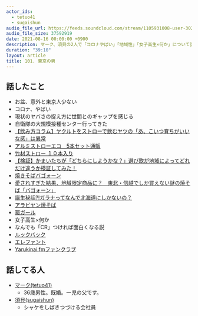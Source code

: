 ```yaml
---
actor_ids:
  - tetuo41
  - sugaishun
audio_file_url: https://feeds.soundcloud.com/stream/1105931008-user-302747142-yarukinai-101-2021-08-16.mp3
audio_file_size: 37592919
date: 2021-08-16 00:00:00 +0900
description: マーク、須貝の2人で「コロナやばい」「地域性」「女子高生×何か」について話しました。
duration: "39:10"
layout: article
title: 101. 東京の男
---
```


## 話したこと
- お盆、意外と東京人少ない
- コロナ、やばい
- 現状のヤバさの捉え方に世間とのギャップを感じる
- 自衛隊の大規模接種センター行ってきた
- [【飲み方コラム】ヤクルトをストローで飲むヤツの「あ、こいつ育ちがいいな感」は異常](https://rocketnews24.com/2017/11/07/977771/)
- [アルミストローエコ　5本セット通販](https://www.nitori-net.jp/ec/product/8914522s/)
- [竹材ストロー １０本入り](https://www.muji.com/jp/ja/store/cmdty/detail/4550344242728)
- [【検証】かまいたちが「どちらにしようかな？」選び歌が地域によってどれだけ違うか検証してみた！](https://www.youtube.com/watch?v=2PRCXVnAKBI)
- [焼きそばバゴォーン](https://www.maruchan.co.jp/cupyakisoba/detail02.html)
- [愛されすぎた結果、地域限定商品に？　東北・信越でしか買えない謎の焼そば「バゴォーン」](https://maidonanews.jp/article/13492345)
- [誕生秘話⁈ガラナってなんで北海道にしかないの？](https://www.hakodate-factory.com/west_wharf/news/%E8%AA%95%E7%94%9F%E7%A7%98%E8%A9%B1%E2%81%88%E3%82%AC%E3%83%A9%E3%83%8A%E3%81%A3%E3%81%A6%E3%81%AA%E3%82%93%E3%81%A7%E5%8C%97%E6%B5%B7%E9%81%93%E3%81%AB%E3%81%97%E3%81%8B%E3%81%AA%E3%81%84%E3%81%AE/)
- [アラビヤン焼そば](https://www.sanyofoods.co.jp/products/4736/)
- [罠ガール](https://comic-walker.com/contents/detail/KDCW_AM01100042010000_68/)
- 女子高生×何か
- なんでも「CR」つければ面白くなる説
- [ルックバック](https://shonenjumpplus.com/episode/3269754496401369355)
- [エレファント](https://filmarks.com/movies/29572)
- [Yarukinai.fmファンクラブ](https://note.com/tetuo41/circle)

## 話してる人
- [マーク(tetuo41)](https://twitter.com/tetuo41)
  - 36歳男性。既婚。一児の父です。
- [須貝(sugaishun)](https://twitter.com/sugaishun)
  - シャケをしばきつづける会社員
